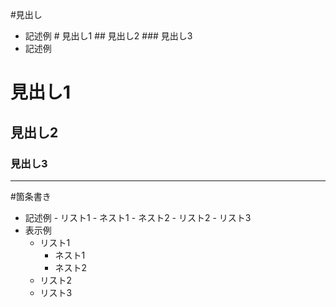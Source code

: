 #見出し
- 記述例
\# 見出し1
\## 見出し2
\### 見出し3
- 記述例
# 見出し1
## 見出し2
### 見出し3
---
#箇条書き
- 記述例
  \- リスト1
    \- ネスト1
    \- ネスト2
  \- リスト2
  \- リスト3
- 表示例
  - リスト1
    - ネスト1
    - ネスト2
  - リスト2
  - リスト3

